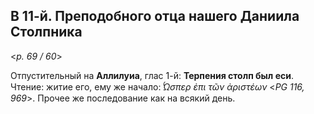 ## В 11-й. Преподобного отца нашего Даниила Столпника

<*p. 69 / 60*>

Отпустительный на **Аллилуиа**, глас 1-й: **Терпения столп был еси**. 
Чтение: житие его, ему же начало: *̔́Ωσπερ ἐπι τῶν ἀριστέων* <*PG 116, 969*>. 
Прочее же последование как на всякий день. 
 
